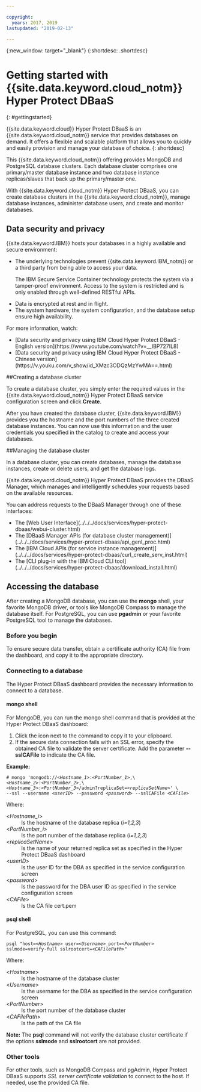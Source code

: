 ```yaml
---

copyright:
  years: 2017, 2019
lastupdated: "2019-02-13"

---
```


{:new_window: target="_blank"}
{:shortdesc: .shortdesc}

# Getting started with {{site.data.keyword.cloud_notm}} Hyper Protect DBaaS
{: #gettingstarted}

{{site.data.keyword.cloud}} Hyper Protect DBaaS is an {{site.data.keyword.cloud_notm}} service that provides databases on demand.
It offers a flexible and scalable platform that allows you to quickly and easily
provision and manage your database of choice.
{: shortdesc}

This {{site.data.keyword.cloud_notm}} offering provides MongoDB and PostgreSQL database clusters. Each database
cluster comprises one primary/master database instance and two database instance
replicas/slaves that back up the primary/master one.

With {{site.data.keyword.cloud_notm}} Hyper Protect DBaaS, you can create database clusters in the {{site.data.keyword.cloud_notm}},
manage database instances, administer database users, and create and
monitor databases.

## Data security and privacy

{{site.data.keyword.IBM}} hosts your databases in a highly available and secure environment:
<ul>
<li>The underlying technologies prevent {{site.data.keyword.IBM_notm}} or a third party from being able to
access your data.
<p>The IBM Secure Service Container technology protects the system via a
tamper-proof environment. Access to the system is restricted and is only enabled
through well-defined RESTful APIs.</p></li>
<li>Data is encrypted at rest and in flight.</li>
<li>The system hardware, the system configuration, and the database setup ensure
high availability.</li>
</ul>

For more information, watch: 
<ul>
<li>[Data security and privacy using IBM Cloud Hyper Protect DBaaS - English version](https://www.youtube.com/watch?v=__IBP727IL8)</li>
<li>[Data security and privacy using IBM Cloud Hyper Protect DBaaS - Chinese version](https://v.youku.com/v_show/id_XMzc3ODQzMzYwMA==.html)</li>
</ul>


##Creating a database cluster

To create a database cluster, you simply enter the required values in the
{{site.data.keyword.cloud_notm}} Hyper Protect DBaaS service configuration screen and click **Create**.

After you have created the database cluster, {{site.data.keyword.IBM}} provides you the hostname and the port
numbers of the three created database instances. You can now use this information
and the user credentials you specified in the catalog to create and access your
databases.

##Managing the database cluster

In a database cluster, you can create databases, manage the database instances,
create or delete users, and get the database logs.

{{site.data.keyword.cloud_notm}} Hyper Protect DBaaS provides the DBaaS Manager, which manages and
intelligently schedules your requests based on the available resources.

You can address requests to the DBaaS Manager through one of these interfaces:
<ul>
<li>The [Web User Interface](../../../docs/services/hyper-protect-dbaas/webui-cluster.html)</li>
<li>The [DBaaS Manager APIs (for database cluster management)](../../../docs/services/hyper-protect-dbaas/api_genl_proc.html)</li>
<li>The [IBM Cloud APIs (for service instance management)](../../../docs/services/hyper-protect-dbaas/curl_create_serv_inst.html)</li>
<li>The [CLI plug-in with the IBM Cloud CLI tool](../../../docs/services/hyper-protect-dbaas/download_install.html)</li>
</ul>

## Accessing the database

After creating a MongoDB database, you can use the **mongo** shell, your favorite
MongoDB driver, or tools like MongoDB Compass to manage the database itself. 
For PostgreSQL, you can use **pgadmin** or your favorite PostgreSQL tool to manage the databases.

### Before you begin

To ensure secure data transfer, obtain a certificate authority (CA) file from
the dashboard, and copy it to the appropriate directory.

### Connecting to a database

The Hyper Protect DBaaS dashboard provides the necessary information to connect to a database.

#### mongo shell 

For MongoDB, you can run the mongo shell command that is provided at the Hyper Protect DBaaS dashboard:

1. Click the icon next to the command to copy it to your clipboard.
2. If the secure data connection fails with an SSL error, specify the obtained CA file to validate the server certificate. Add the parameter **--sslCAFile** to indicate the CA file.

<b>Example:</b>
<pre><code class="hljs"># mongo 'mongodb:/&sol;&lt;<em>Hostname_1</em>&gt;&colon;&lt;<em>PortNumber_1</em>&gt;,\
&lt;<em>Hostname_2</em>&gt;&colon;&lt;<em>PortNumber_2</em>&gt;,\
&lt;<em>Hostname_3</em>&gt;&colon;&lt;<em>PortNumber_3</em>&gt;/admin?replicaSet=&lt;<em>replicaSetName</em>&gt;' \
--ssl --username &lt;<em>userID</em>&gt; --password &lt;<em>password</em>&gt; --sslCAFile &lt;<em>CAFile</em>&gt;</code></pre>
Where:
<dl>
  <dt> &lt;<em>Hostname_i</em>&gt; </dt>
    <dd> Is the hostname of the database replica (<em>i=1,2,3</em>) </dd>
  <dt> &lt;<em>PortNumber_i</em>&gt; </dt>
    <dd> Is the port number of the database replica (<em>i=1,2,3</em>) </dd>
  <dt> &lt;<em>replicaSetName</em>&gt; </dt>
    <dd> Is the name of your returned replica set as specified in the Hyper Protect DBaaS dashboard </dd>
  <dt> &lt;<em>userID</em>&gt; </dt>
    <dd> Is the user ID for the DBA as specified in the
    service configuration screen </dd>
  <dt> &lt;<em>password</em>&gt; </dt>
    <dd> Is the password for the DBA user ID as specified in the
    service configuration screen </dd>
  <dt> &lt;<em>CAFile</em>&gt; </dt>
    <dd> Is the CA file cert.pem </dd>
</dl>

#### psql shell

For PostgreSQL, you can use this command:
<pre><code class="hljs">psql "host=&lt;<em>Hostname</em>&gt; user=&lt;<em>Username</em>&gt; port=&lt;<em>PortNumber</em>&gt; sslmode=verify-full sslrootcert=&lt;<em>CAFilePath</em>&gt;"</code></pre>
Where:
<dl>
  <dt> &lt;<em>Hostname</em>&gt; </dt>
    <dd> Is the hostname of the database cluster </dd>
  <dt> &lt;<em>Username</em>&gt; </dt> 
    <dd> Is the username for the DBA as specified in the service configuration screen </dd>
  <dt> &lt;<em>PortNumber</em>&gt; </dt>
    <dd> Is the port number of the database cluster </dd>
  <dt> &lt;<em>CAFilePath</em>&gt; </dt>
    <dd> Is the path of the CA file </dd>  
</dl>

**Note:** The **psql** command will not verify the database cluster certificate if the options **sslmode** and **sslrootcert** are not provided.

### Other tools

For other tools, such as MongoDB Compass and pgAdmin, Hyper Protect DBaaS supports *SSL server certificate validation* to connect to the host.  If needed, use the provided CA file. 
